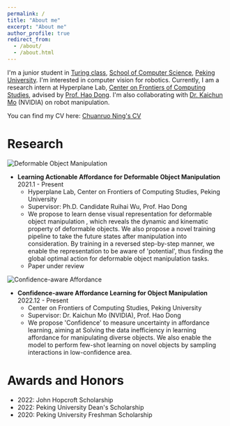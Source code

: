 ```yaml
---
permalink: /
title: "About me"
excerpt: "About me"
author_profile: true
redirect_from: 
  - /about/
  - /about.html
---
```


I'm a junior student in [Turing class](https://cfcs.pku.edu.cn/research/turing_program/introduction1/index.htm), [School of Computer Science](https://eecs.pku.edu.cn), [Peking University](https://english.pku.edu.cn). 
I'm interested in computer vision for robotics. Currently, I am a research intern at Hyperplane Lab, 
[Center on Frontiers of Computing Studies](https://cfcs.pku.edu.cn/english/), advised by [Prof. Hao Dong](https://zsdonghao.github.io).
I'm also collaborating with [Dr. Kaichun Mo](https://kaichun-mo.github.io) (NVIDIA) on robot manipulation.

You can find my CV here: [Chuanruo Ning's CV](https://tritiumr.github.io/assets/CV.pdf)


Research
======
![Deformable Object Manipulation](https://tritiumr.github.io/assets/gif/deformable.gif)

- **Learning Actionable Affordance for Deformable Object Manipulation**  2021.1 - Present 
  * Hyperplane Lab, Center on Frontiers of Computing Studies, Peking University 
  * Supervisor: Ph.D. Candidate Ruihai Wu, Prof. Hao Dong
  * We propose to learn dense visual representation for deformable object manipulation
, which reveals the dynamic and kinematic property of deformable objects. 
We also propose a novel training pipeline to take the future states after manipulation into consideration. 
By training in a reversed step-by-step manner, we enable the representation to be aware of 
'potential', thus finding the global optimal action for deformable object manipulation tasks. 
  * Paper under review  

![Confidence-aware Affordance](https://tritiumr.github.io/assets/gif/w2a.gif)

- **Confidence-aware Affordance Learning for Object Manipulation**  2022.12 - Present
  * Center on Frontiers of Computing Studies, Peking University 
  * Supervisor: Dr. Kaichun Mo (NVIDIA), Prof. Hao Dong 
  * We propose 'Confidence' to measure uncertainty in affordance learning, aiming at Solving the data inefficiency 
in learning affordance for manipulating diverse objects. We also enable the model to perform few-shot learning on 
novel objects by sampling interactions in low-confidence area.


Awards and Honors
======
- 2022: John Hopcroft Scholarship
- 2022: Peking University Dean's Scholarship
- 2020: Peking University Freshman Scholarship



